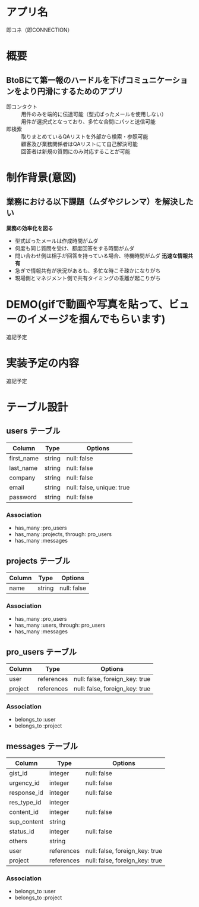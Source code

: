 # アプリ名
即コネ（即CONNECTION）

# 概要
## BtoBにて第一報のハードルを下げコミュニケーションをより円滑にするためのアプリ
<dl>
  <dt>即コンタクト</dt>
  <dd>用件のみを端的に伝達可能（型式ばったメールを使用しない）</dd>
  <dd>用件が選択式となっており、多忙な合間にパッと送信可能</dd>
  <dt>即検索</dt>
  <dd>取りまとめているQAリストを外部から検索・参照可能</dd>
  <dd>顧客及び業務関係者はQAリストにて自己解決可能</dd>
  <dd>回答者は新規の質問にのみ対応することが可能</dd>
</dl>

# 制作背景(意図)
## 業務における以下課題（ムダやジレンマ）を解決したい
**業務の効率化を図る**
- 型式ばったメールは作成時間がムダ
- 何度も同じ質問を受け、都度回答をする時間がムダ
- 問い合わせ側は相手が回答を持っている場合、待機時間がムダ
**迅速な情報共有**
- 急ぎで情報共有が状況があるも、多忙な時こそ疎かになりがち
- 現場側とマネジメント側で共有タイミングの乖離が起こりがち

# DEMO(gifで動画や写真を貼って、ビューのイメージを掴んでもらいます)
追記予定

# 実装予定の内容
追記予定

# テーブル設計

## users テーブル

| Column     | Type   | Options                   |
| ---------- | ------ | ------------------------- |
| first_name | string | null: false               |
| last_name  | string | null: false               |
| company    | string | null: false               |
| email      | string | null: false, unique: true |
| password   | string | null: false               |

### Association

- has_many :pro_users
- has_many :projects, through: pro_users
- has_many :messages

## projects テーブル

| Column | Type   | Options     |
| ------ | ------ | ----------- |
| name   | string | null: false |

### Association

- has_many :pro_users
- has_many :users, through: pro_users
- has_many :messages

## pro_users テーブル

| Column  | Type       | Options                        |
| ------- | ---------- | ------------------------------ |
| user    | references | null: false, foreign_key: true |
| project | references | null: false, foreign_key: true |

### Association

- belongs_to :user
- belongs_to :project

## messages テーブル

| Column      | Type       | Options                        |
| ----------- | ---------- | ------------------------------ |
| gist_id     | integer    | null: false                    |
| urgency_id  | integer    | null: false                    |
| response_id | integer    | null: false                    |
| res_type_id | integer    |                                |
| content_id  | integer    | null: false                    |
| sup_content | string     |                                |
| status_id   | integer    | null: false                    |
| others      | string     |                                |
| user        | references | null: false, foreign_key: true |
| project     | references | null: false, foreign_key: true |

### Association

- belongs_to :user
- belongs_to :project